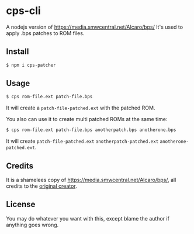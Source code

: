 # cps-cli
A nodejs version of https://media.smwcentral.net/Alcaro/bps/
It's used to apply .bps patches to ROM files.

## Install

```bash
$ npm i cps-patcher
```

## Usage

```bash
$ cps rom-file.ext patch-file.bps
```
It will create a `patch-file-patched.ext` with the patched ROM.

You also can use it to create multi patched ROMs at the same time:

```bash
$ cps rom-file.ext patch-file.bps anotherpatch.bps anotherone.bps
```
It will create `patch-file-patched.ext` `anotherpatch-patched.ext` `anotherone-patched.ext`.

## Credits
It is a shamelees copy of https://media.smwcentral.net/Alcaro/bps/, all credits to the [original creator](https://www.smwcentral.net/?p=profile&id=1686).

## License
You may do whatever you want with this, except blame the author if anything goes wrong.
